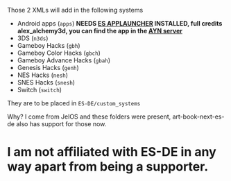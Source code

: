 Those 2 XMLs will add in the following systems
- Android apps (`apps`) **NEEDS [ES APPLAUNCHER](https://discord.com/channels/1014777854384414762/1167669115620692018/1218409674160869397) INSTALLED, full credits alex_alchemy3d, you can find the app in the [AYN server](https://discord.gg/YX8c2xEw4e)**
- 3DS (`n3ds`)
- Gameboy Hacks (`gbh`)
- Gameboy Color Hacks (`gbch`)
- Gameboy Advance Hacks (`gbah`)
- Genesis Hacks (`genh`)
- NES Hacks (`nesh`)
- SNES Hacks (`snesh`)
- Switch (`switch`)

They are to be placed in `ES-DE/custom_systems`


Why? I come from JelOS and these folders were present, art-book-next-es-de also has support for those now.


# I am not affiliated with ES-DE in any way apart from being a supporter.
